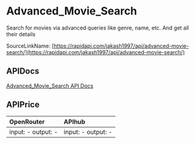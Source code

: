 # Advanced_Movie_Search

Search for movies via advanced queries like genre, name, etc. And get all their details  

SourceLinkName: [https://rapidapi.com/jakash1997/api/advanced-movie-search/](https://rapidapi.com/jakash1997/api/advanced-movie-search/)

## APIDocs

[Advanced_Movie_Search API Docs](../apis/Advanced_Movie_Search.md)

## APIPrice

| OpenRouter | APIhub |
|:---|:---|
| input: - output: - | input: - output: - |
